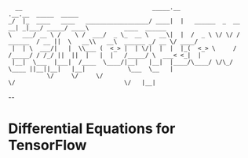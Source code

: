       __                                     _____.__                              .__.__  _____  _____
    _/  |_  ____   ____   __________________/ ____|  |   ______  _  __           __| _|___/ _____/ ____\          ____  ______
    \   ___/ __ \ /    \ /  ___/  _ \_  __ \   __\|  |  /  _ \ \/ \/ /  ______  / __ ||  \   __\\   __\  ______ _/ __ \/ ____/
     |  | \  ___/|   |  \\___ (  <_> |  | \/|  |  |  |_(  <_> \     /  /_____/ / /_/ ||  ||  |   |  |   /_____/ \  ___< <_|  |
     |__|  \___  |___|  /____  \____/|__|   |__|  |____/\____/ \/\_/           \____ ||__||__|   |__|            \___  \__   |
               \/     \/     \/                                                     \/                               \/   |__|

--

# Differential Equations for TensorFlow

